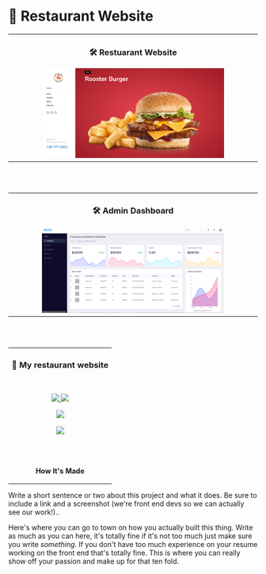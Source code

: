 # 🚀 Restaurant Website

<!-- PROJECT IMAGES -->

<div align="center">
<!-- MAIN WEBSITE IMAGE -->
	<table>
		<tr>
			<td width="50%">
        <h3 align="center">🛠️ Restuarant Website</h3>
				<div align="center">  
					<a href='https://google.com' target="_blank">
						<img src="public/img/rooster-burger.png" alt="project 1" width="75%" height="100%" />
					</a>
				</div>
			</td>
  </table>
  <br>
  <br>
  <!-- ADMIN PAGE IMAGE -->
  <table>
			<td width="50%">
				<h3 align="center">🛠️ Admin Dashboard </h3>
				<div align="center" >  
					<a href='https://codingphase.com' target="_blank">
						<img src="public/img/dashboard.png" alt="project 2" width="75%" height="100%" />
					</a>
				</div>
      </td>
    </tr>
  </table>
  <br>
  <br>
<!-- PROJECT DESCRIPTION -->
  <table>
		<tr>
			<td width="100%">
				<h3 align="center">🚀 My restaurant website</h3>
        <br>
				<div align="center">
          <p>
            <a href="https://github.com/rayanthoney/codingphase-laravel-restaurant" target="_blank">
              <img src="https://img.shields.io/badge/Repo-lightgrey?style=plastic&zfor-the-badge&logo=github"/>
            </a>  
            <a href="--GOES TO LIVE URL--" target="_blank">
              <img src="https://img.shields.io/badge/Live-lightgrey?style=plastic&zfor-the-badge&color=0892d0"/>
            </a>
          </p>
          <p align="center">
            <a href="https://laravel.com" target="_blank"><img src="https://raw.githubusercontent.com/laravel/art/master/logo-lockup/5%20SVG/2%20CMYK/1%20Full%20Color/laravel-logolockup-cmyk-red.svg" width="200"></a>
          </p>
          <p align="center">
            <a href="https://skillicons.dev">
              <img src="https://skillicons.dev/icons?i=html,css,js,nodejs,mongodb,express,php,sass,netlify,mysql,bootstrap" />
            </a>
          </p>
          <br>
          <br>
          <p><strong>How It's Made</strong></p>
        </div>
      </td>
    </tr>
	</table>
</div>

Write a short sentence or two about this project and what it does. Be sure to include a link and a screenshot (we're front end devs so we can actually see our work!)..

Here's where you can go to town on how you actually built this thing. Write as much as you can here, it's totally fine if it's not too much just make sure you write _something_. If you don't have too much experience on your resume working on the front end that's totally fine. This is where you can really show off your passion and make up for that ten fold.
<br>
<br>